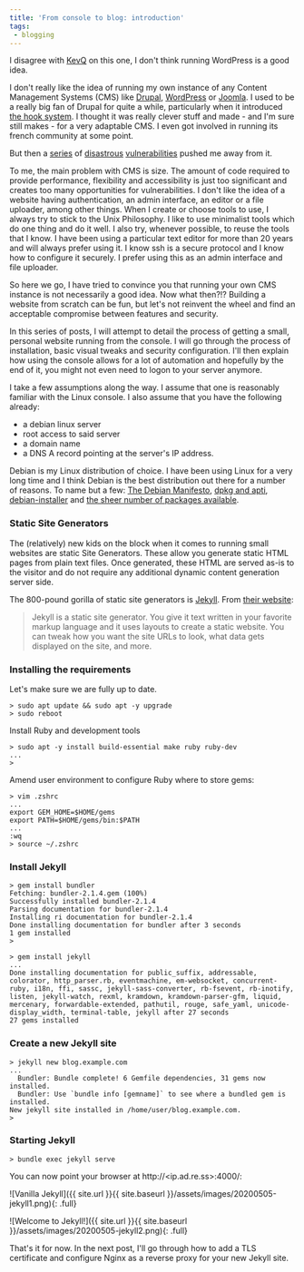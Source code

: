 ```yaml
---
title: 'From console to blog: introduction'
tags:
 - blogging
---
```


I disagree with [KevQ](https://kevq.uk/which-wordpress-plugins-i-use/) on this one, I don't think running WordPress is a good idea. 

I don't really like the idea of running my own instance of any Content Management Systems (CMS) like [Drupal](https://www.drupal.org/), [WordPress](https://wordpress.com/) or [Joomla](https://www.joomla.org/). I used to be a really big fan of Drupal for quite a while, particularly when it introduced [the hook system](https://api.drupal.org/api/drupal/includes!module.inc/group/hooks/5.x). I thought it was really clever stuff and made - and I'm sure still makes - for a very adaptable CMS. I even got involved in running its french community at some point.

But then a [series](https://www.drupal.org/node/2146839) of [disastrous](https://www.drupal.org/sa-core-2018-004) [vulnerabilities](https://www.drupal.org/sa-core-2019-003) pushed me away from it. 

To me, the main problem with CMS is size. The amount of code required to provide performance, flexibility and accessibility is just too significant and creates too many opportunities for vulnerabilities. I don't like the idea of a website having authentication, an admin interface, an editor or a file uploader, among other things. When I create or choose tools to use, I always try to stick to the Unix Philosophy. I like to use minimalist tools which do one thing and do it well. I also try, whenever possible, to reuse the tools that I know. I have been using a particular text editor for more than 20 years and will always prefer using it. I know ssh is a secure protocol and I know how to configure it securely. I prefer using this as an admin interface and file uploader. 

So here we go, I have tried to convince you that running your own CMS instance is not necessarily a good idea. Now what then?!? Building a website from scratch can be fun, but let's not reinvent the wheel and find an acceptable compromise between features and security.

In this series of posts, I will attempt to detail the process of getting a small, personal website running from the console. I will go through the process of installation, basic visual tweaks and security configuration. I'll then explain how using the console allows for a lot of automation and hopefully by the end of it, you might not even need to logon to your server anymore. 

I take a few assumptions along the way. I assume that one is reasonably familiar with the Linux console. I also assume that you have the following already:
- a debian linux server
- root access to said server
- a domain name
- a DNS A record pointing at the server's IP address.

Debian is my Linux distribution of choice. I have been using Linux for a very long time and I think Debian is the best distribution out there for a number of reasons. To name but a few: [The Debian Manifesto](https://www.debian.org/doc/manuals/project-history/manifesto.en.html), [dpkg and apti](https://wiki.debian.org/DebianPackageManagement), [debian-installer](https://www.debian.org/devel/debian-installer/) and [the sheer number of packages available](https://www.debian.org/distrib/packages). 

### Static Site Generators

The (relatively) new kids on the block when it comes to running small websites are static Site Generators. These allow you generate static HTML pages from plain text files. Once generated, these HTML are served as-is to the visitor and do not require any additional dynamic content generation server side.  

The 800-pound gorilla of static site generators is [Jekyll](https://jekyllrb.com/). From [their website](https://jekyllrb.com/docs/): 
> Jekyll is a static site generator. You give it text written in your favorite markup language and it uses layouts to create a static website. You can tweak how you want the site URLs to look, what data gets displayed on the site, and more.

### Installing the requirements 

Let's make sure we are fully up to date.

```shell
> sudo apt update && sudo apt -y upgrade
> sudo reboot
```

Install Ruby and development tools
```shell
> sudo apt -y install build-essential make ruby ruby-dev
...
>
```

Amend user environment to configure Ruby where to store gems:

```shell
> vim .zshrc
...
export GEM_HOME=$HOME/gems
export PATH=$HOME/gems/bin:$PATH
...
:wq
> source ~/.zshrc
```

### Install Jekyll

```shell
> gem install bundler
Fetching: bundler-2.1.4.gem (100%)
Successfully installed bundler-2.1.4
Parsing documentation for bundler-2.1.4
Installing ri documentation for bundler-2.1.4
Done installing documentation for bundler after 3 seconds
1 gem installed
>
```

```shell
> gem install jekyll
...
Done installing documentation for public_suffix, addressable, colorator, http_parser.rb, eventmachine, em-websocket, concurrent-ruby, i18n, ffi, sassc, jekyll-sass-converter, rb-fsevent, rb-inotify, listen, jekyll-watch, rexml, kramdown, kramdown-parser-gfm, liquid, mercenary, forwardable-extended, pathutil, rouge, safe_yaml, unicode-display_width, terminal-table, jekyll after 27 seconds
27 gems installed
```

### Create a new Jekyll site

```shell
> jekyll new blog.example.com
...
  Bundler: Bundle complete! 6 Gemfile dependencies, 31 gems now installed.
  Bundler: Use `bundle info [gemname]` to see where a bundled gem is installed.
New jekyll site installed in /home/user/blog.example.com.
>
```

### Starting Jekyll

```shell
> bundle exec jekyll serve
```

You can now point your browser at http://\<ip.ad.re.ss\>:4000/:

![Vanilla Jekyll]({{ site.url }}{{ site.baseurl }}/assets/images/20200505-jekyll1.png){: .full}

![Welcome to Jekyll!]({{ site.url }}{{ site.baseurl }}/assets/images/20200505-jekyll2.png){: .full}

That's it for now. In the next post, I'll go through how to add a TLS certificate and configure Nginx as a reverse proxy for your new Jekyll site. 
